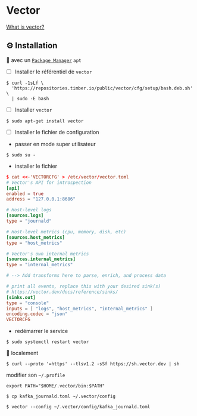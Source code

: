# Vector

[What is vector?](https://vector.dev/docs/about/what-is-vector/)


## :gear: Installation 

:round_pushpin: avec un [`Package Manager`](https://vector.dev/docs/setup/installation/package-managers) `apt`

- [ ] Installer le référentiel de `vector`

```
$ curl -1sLf \
  'https://repositories.timber.io/public/vector/cfg/setup/bash.deb.sh' \
  | sudo -E bash
```

- [ ] Installer `vector`

```
$ sudo apt-get install vector
```

- [ ] Installer le fichier de configuration

* passer en mode super utilisateur

```
$ sudo su -
```

* installer le fichier

```toml
$ cat <<-'VECTORCFG' > /etc/vector/vector.toml
# Vector's API for introspection
[api]
enabled = true
address = "127.0.0.1:8686"

# Host-level logs
[sources.logs]
type = "journald"

# Host-level metrics (cpu, memory, disk, etc)
[sources.host_metrics]
type = "host_metrics"

# Vector's own internal metrics
[sources.internal_metrics]
type = "internal_metrics"

# --> Add transforms here to parse, enrich, and process data

# print all events, replace this with your desired sink(s)
# https://vector.dev/docs/reference/sinks/
[sinks.out]
type = "console"
inputs = [ "logs", "host_metrics", "internal_metrics" ]
encoding.codec = "json"
VECTORCFG
```

* redémarrer le service

```
$ sudo systemctl restart vector
```


:round_pushpin: localement

```
$ curl --proto '=https' --tlsv1.2 -sSf https://sh.vector.dev | sh
```

modifier son `~/.profile`

```
export PATH="$HOME/.vector/bin:$PATH"
```


```
$ cp kafka_journald.toml ~/.vector/config
```


```
$ vector --config ~/.vector/config/kafka_journald.toml
```

